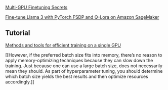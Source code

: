 [Multi-GPU Finetuning Secrets](https://medium.com/@kyeg/unlock-multi-gpu-finetuning-secrets-huggingface-models-pytorch-fsdp-explained-a58bab8f510e)

[Fine-tune Llama 3 with PyTorch FSDP and Q-Lora on Amazon SageMaker](https://www.philschmid.de/sagemaker-train-deploy-llama3)


## Tutorial

[Methods and tools for efficient training on a single GPU](https://huggingface.co/docs/transformers/en/perf_train_gpu_one) 

[[However, if the preferred batch size fits into memory, there’s no reason to apply memory-optimizing techniques because they can slow down the training. Just because one can use a large batch size, does not necessarily mean they should. As part of hyperparameter tuning, you should determine which batch size yields the best results and then optimize resources accordingly.]]
